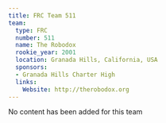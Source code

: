 ```yaml
---
title: FRC Team 511
team:
  type: FRC
  number: 511
  name: The Robodox
  rookie_year: 2001
  location: Granada Hills, California, USA
  sponsors:
  - Granada Hills Charter High
  links:
    Website: http://therobodox.org
---
```


No content has been added for this team